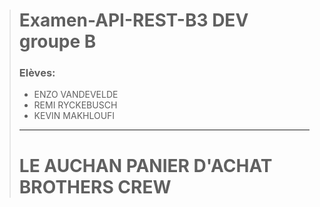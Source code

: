 ># Examen-API-REST-B3 DEV groupe B
>
>### Elèves:
>- ENZO VANDEVELDE
>- REMI RYCKEBUSCH 
>- KEVIN MAKHLOUFI 
>---
># LE AUCHAN PANIER D'ACHAT BROTHERS CREW 




             
             
             
         
         
         
